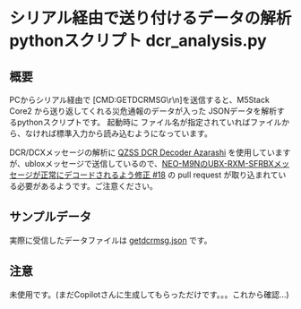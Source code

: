 # シリアル経由で送り付けるデータの解析pythonスクリプト **dcr_analysis.py**

## 概要

PCからシリアル経由で [CMD:GETDCRMSG\r\n]を送信すると、M5Stack Core2 から送り返してくれる災危通報のデータが入った JSONデータを解析するpythonスクリプトです。
起動時に ファイル名が指定されていればファイルから、なければ標準入力から読み込むようになっています。

DCR/DCXメッセージの解析に [QZSS DCR Decoder Azarashi](https://github.com/nbtk/azarashi) を使用していますが、ubloxメッセージで送信しているので、[NEO-M9NのUBX-RXM-SFRBXメッセージが正常にデコードされるよう修正 #18](https://github.com/nbtk/azarashi/pull/18) の pull request が取り込まれている必要があるようです。ご注意ください。

## サンプルデータ

実際に受信したデータファイルは [getdcrmsg.json](getdcrmsg.json) です。

## 注意

未使用です。(まだCopilotさんに生成してもらっただけです。。。これから確認...)

